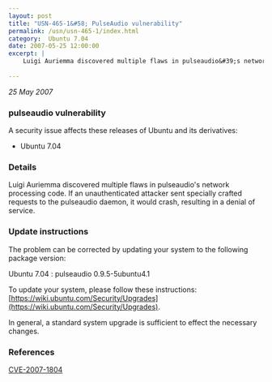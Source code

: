 ```yaml
---
layout: post
title: "USN-465-1&#58; PulseAudio vulnerability"
permalink: /usn/usn-465-1/index.html
category:  Ubuntu 7.04
date: 2007-05-25 12:00:00
excerpt: |
    Luigi Auriemma discovered multiple flaws in pulseaudio&#39;s network processing code.  If an unauthenticated attacker sent specially crafted requests to the pulseaudio daemon, it would crash, resulting in a denial of service.
    
--- 
```

 
 

*25 May 2007*

### pulseaudio vulnerability

A security issue affects these releases of Ubuntu and its derivatives:

* Ubuntu 7.04

### Details

Luigi Auriemma discovered multiple flaws in pulseaudio&#39;s network processing code. If an unauthenticated attacker sent specially crafted requests to the pulseaudio daemon, it would crash, resulting in a denial of service.

### Update instructions

The problem can be corrected by updating your system to the following package version:

Ubuntu 7.04
 : pulseaudio <span>0.9.5-5ubuntu4.1</span>

To update your system, please follow these instructions: [https://wiki.ubuntu.com/Security/Upgrades](https://wiki.ubuntu.com/Security/Upgrades).

In general, a standard system upgrade is sufficient to effect the necessary changes.

### References

 
 [CVE-2007-1804](http://people.ubuntu.com/~ubuntu-security/cve/CVE-2007-1804)
 

